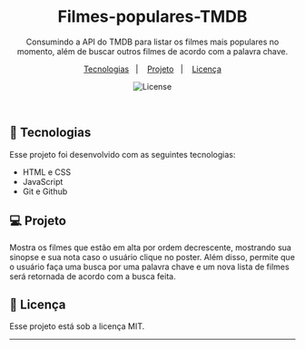 <h1 align = "center"> Filmes-populares-TMDB</h1>

<p align = "center" >Consumindo a API do TMDB para listar os filmes mais populares no momento, além de buscar outros filmes de acordo com a palavra chave.</p>

<p align="center">
  <a href="#-tecnologias">Tecnologias</a>&nbsp;&nbsp;&nbsp;|&nbsp;&nbsp;&nbsp;
  <a href="#-projeto">Projeto</a>&nbsp;&nbsp;&nbsp;|&nbsp;&nbsp;&nbsp;
  <a href="#memo-licença">Licença</a>
</p>

<p align="center">
  <img alt="License" src="https://img.shields.io/static/v1?label=license&message=MIT&color=49AA26&labelColor=000000">
</p>

<br>


## 🚀 Tecnologias

Esse projeto foi desenvolvido com as seguintes tecnologias:

- HTML e CSS
- JavaScript
- Git e Github

## 💻 Projeto

Mostra os filmes que estão em alta por ordem decrescente, mostrando sua sinopse e sua nota caso o usuário clique no poster. Além disso, permite que o usuário faça uma busca por uma palavra chave e um nova lista de filmes será retornada de acordo com a busca feita.


## :memo: Licença

Esse projeto está sob a licença MIT.

---


